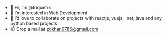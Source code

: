- 👋 Hi, I’m @triquetrx
- 👀 I’m interested in Web Development
- 💞️ I’d love to collaborate on projects with reactjs, vuejs, .net, java and any python based projects 
- 📫 Drop a mail at zdkhan0786@gmail.com
